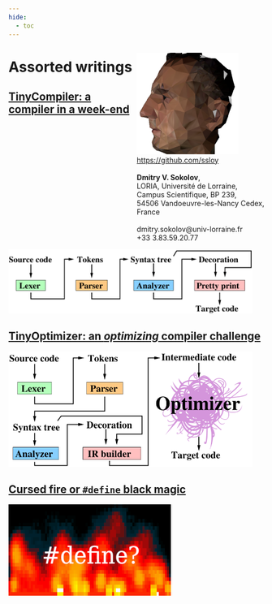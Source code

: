 ```yaml
---
hide:
  - toc
---
```


<p  style="float: right">
<a href="https://github.com/ssloy">
<img src="haqreu200px.png" /><br/>
https://github.com/ssloy</a>
<br/>&nbsp<br/>
<b>Dmitry V. Sokolov</b>,
<br/>
LORIA, Université de Lorraine, <br/> Campus Scientifique, BP 239, <br/>54506 Vandoeuvre-les-Nancy Cedex, <br/>France
<br/>&nbsp<br/>
dmitry.sokolov@univ-lorraine.fr<br/>
+33 3.83.59.20.77
<br/>
</p>


# Assorted writings

## [TinyCompiler: a compiler in a week-end](tinycompiler/index.md)
[<img src="tinycompiler/home/compiler.png" width="480">](tinycompiler/index.md)

## [TinyOptimizer: an *optimizing* compiler challenge](tinyoptimizer/index.md)
[<img src="tinyoptimizer/home/tinyoptimizer.png" width="480">](tinyoptimizer/index.md)


## [Cursed fire or `#define` black magic](strange/cursed-fire.md)
[![](strange/cursed-fire/define-320.png)](strange/cursed-fire.md)

